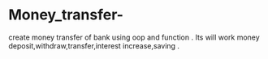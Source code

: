 # Money_transfer-
create money transfer of bank using oop and function . Its will work money deposit,withdraw,transfer,interest increase,saving .
